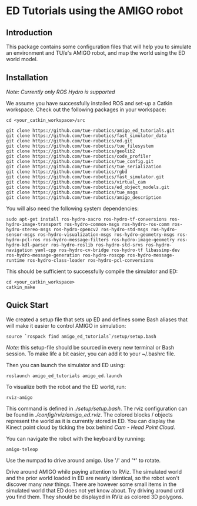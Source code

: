 ED Tutorials using the AMIGO robot
======

## Introduction

This package contains some configuration files that will help you to simulate an environment and TU/e's AMIGO robot, and map the world using the ED world model.

## Installation

*Note: Currently only ROS Hydro is supported*

We assume you have successfully installed ROS and set-up a Catkin workspace. Check out the following packages in your workspace:

    cd <your_catkin_workspace>/src

    git clone https://github.com/tue-robotics/amigo_ed_tutorials.git
    git clone https://github.com/tue-robotics/fast_simulator_data
    git clone https://github.com/tue-robotics/ed.git
    git clone https://github.com/tue-robotics/tue_filesystem
    git clone https://github.com/tue-robotics/geolib2
    git clone https://github.com/tue-robotics/code_profiler
    git clone https://github.com/tue-robotics/tue_config.git
    git clone https://github.com/tue-robotics/tue_serialization
    git clone https://github.com/tue-robotics/rgbd
    git clone https://github.com/tue-robotics/fast_simulator.git
    git clone https://github.com/tue-robotics/virtual_cam
    git clone https://github.com/tue-robotics/ed_object_models.git
    git clone https://github.com/tue-robotics/tue_msgs
    git clone https://github.com/tue-robotics/amigo_description

    
You will also need the following system dependencies:

    sudo apt-get install ros-hydro-xacro ros-hydro-tf-conversions ros-hydro-image-transport ros-hydro-common-msgs ros-hydro-ros-comm ros-hydro-stereo-msgs ros-hydro-opencv2 ros-hydro-std-msgs ros-hydro-sensor-msgs ros-hydro-visualization-msgs ros-hydro-geometry-msgs ros-hydro-pcl-ros ros-hydro-message-filters ros-hydro-image-geometry ros-hydro-kdl-parser ros-hydro-roslib ros-hydro-std-srvs ros-hydro-navigation yaml-cpp ros-hydro-cv-bridge ros-hydro-tf libassimp-dev ros-hydro-message-generation ros-hydro-roscpp ros-hydro-message-runtime ros-hydro-class-loader ros-hydro-pcl-conversions
    
This should be sufficient to successfully compile the simulator and ED:

    cd <your_catkin_workspace>
    catkin_make
    
## Quick Start

We created a setup file that sets up ED and defines some Bash aliases that will make it easier to control AMIGO in simulation:

    source `rospack find amigo_ed_tutorials`/setup/setup.bash

*Note:* this setup-file should be sourced in every new terminal or Bash session. To make life a bit easier, you can add it to your ~/.bashrc file.

Then you can launch the simulator and ED using:

    roslaunch amigo_ed_tutorials amigo_ed.launch

To visualize both the robot and the ED world, run:

    rviz-amigo

This command is defined in *./setup/setup.bash*. The rviz configuration can be found in *./config/rviz/amigo_ed.rviz*. The colored blocks / objects represent the world as it is currently stored in ED. You can display the Kinect point cloud by ticking the box behind *Cam - Head Point Cloud*.

You can navigate the robot with the keyboard by running:

    amigo-teleop

Use the numpad to drive around amigo. Use '/' and '*' to rotate.

Drive around AMIGO while paying attention to RViz. The simulated world and the prior world loaded in ED are nearly identical, so the robot won't discover many *new* things. There are however some small items in the simulated world that ED does not yet know about. Try driving around until you find them. They should be displayed in RViz as colored 3D polygons.


